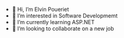 - 👋 Hi, I’m Elvin Poueriet
- 👀 I’m interested in Software Developmemt
- 🌱 I’m currently learning ASP.NET
- 💞️ I’m looking to collaborate on a new job

<!---
elvin013/elvin013 is a ✨ special ✨ repository because its `README.md` (this file) appears on your GitHub profile.
You can click the Preview link to take a look at your changes.
--->
